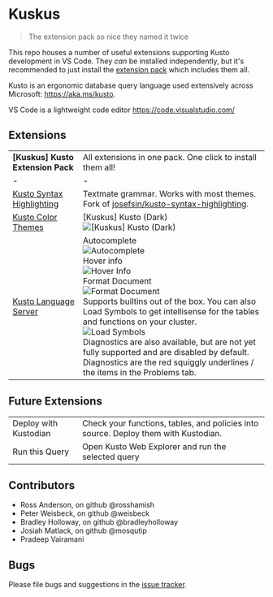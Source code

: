 # Kuskus

> The extension pack so nice they named it twice

This repo houses a number of useful extensions supporting Kusto development in VS Code. They _can_ be installed independently, but it's recommended to just install the [extension pack](https://TODO) which includes them all.

Kusto is an ergonomic database query language used extensively across Microsoft: https://aka.ms/kusto.

VS Code is a lightweight code editor https://code.visualstudio.com/

## Extensions

|   |   |
| - | - |
| **[Kuskus] Kusto Extension Pack** | All extensions in one pack. One click to install them all! |
| - | - |
| [Kusto Syntax Highlighting](https://github.com/rosshamish/kuskus/tree/master/kusto-syntax-highlighting) | Textmate grammar. Works with most themes. Fork of [josefsin/kusto-syntax-highlighting](https://github.com/josin/kusto-syntax-highlighting). |
| [Kusto Color Themes](https://github.com/rosshamish/kuskus/tree/master/kusto-color-themes) | [Kuskus] Kusto (Dark) <br/>![[Kuskus] Kusto (Dark)](https://github.com/rosshamish/kuskus/raw/master/kusto-extensions-pack/readme-content/color-themes/kuskus-kusto-dark.png) |
| [Kusto Language Server](https://github.com/rosshamish/kuskus/tree/master/kusto-language-server) | Autocomplete<br/>![Autocomplete](https://github.com/rosshamish/kuskus/raw/master/kusto-extensions-pack/readme-content/language-server/completion.gif) <br/> Hover info <br/>![Hover Info](https://github.com/rosshamish/kuskus/raw/master/kusto-extensions-pack/readme-content/language-server/hover-info.gif)<br/> Format Document <br/>![Format Document](https://github.com/rosshamish/kuskus/raw/master/kusto-extensions-pack/readme-content/language-server/format-document.gif)<br/>Supports builtins out of the box. You can also Load Symbols to get intellisense for the tables and functions on your cluster.<br/>![Load Symbols](https://github.com/rosshamish/kuskus/raw/master/kusto-extensions-pack/readme-content/language-server/load-symbols.gif)<br/>Diagnostics are also available, but are not yet fully supported and are disabled by default. Diagnostics are the red squiggly underlines / the items in the Problems tab. |


## Future Extensions

|   |   |
| - | - |
| Deploy with Kustodian | Check your functions, tables, and policies into source. Deploy them with Kustodian. |
| Run this Query | Open Kusto Web Explorer and run the selected query |

## Contributors

- Ross Anderson, on github @rosshamish
- Peter Weisbeck, on github @weisbeck
- Bradley Holloway, on github @bradleyholloway
- Josiah Matlack, on github @mosqutip
- Pradeep Vairamani

## Bugs

Please file bugs and suggestions in the [issue tracker](https://github.com/rosshamish/kuskus/issues).
